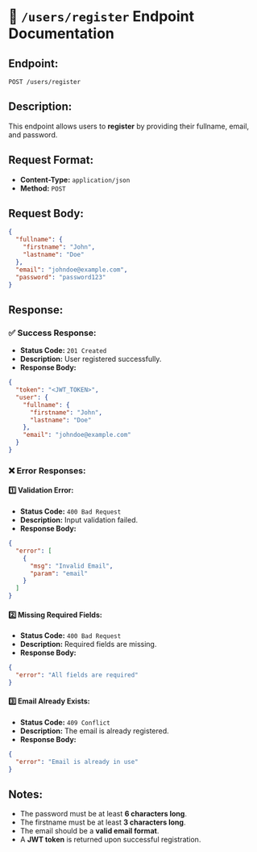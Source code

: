 # 📌 `/users/register` Endpoint Documentation

## **Endpoint:**
`POST /users/register`

## **Description:**
This endpoint allows users to **register** by providing their fullname, email, and password.

## **Request Format:**
- **Content-Type:** `application/json`
- **Method:** `POST`

## **Request Body:**
```json
{
  "fullname": {
    "firstname": "John",
    "lastname": "Doe"
  },
  "email": "johndoe@example.com",
  "password": "password123"
}
```

## **Response:**
### ✅ **Success Response:**
- **Status Code:** `201 Created`
- **Description:** User registered successfully.
- **Response Body:**
```json
{
  "token": "<JWT_TOKEN>",
  "user": {
    "fullname": {
      "firstname": "John",
      "lastname": "Doe"
    },
    "email": "johndoe@example.com"
  }
}
```

### ❌ **Error Responses:**
#### 1️⃣ **Validation Error:**
- **Status Code:** `400 Bad Request`
- **Description:** Input validation failed.
- **Response Body:**
```json
{
  "error": [
    {
      "msg": "Invalid Email",
      "param": "email"
    }
  ]
}
```

#### 2️⃣ **Missing Required Fields:**
- **Status Code:** `400 Bad Request`
- **Description:** Required fields are missing.
- **Response Body:**
```json
{
  "error": "All fields are required"
}
```

#### 3️⃣ **Email Already Exists:**
- **Status Code:** `409 Conflict`
- **Description:** The email is already registered.
- **Response Body:**
```json
{
  "error": "Email is already in use"
}
```

## **Notes:**
- The password must be at least **6 characters long**.
- The firstname must be at least **3 characters long**.
- The email should be a **valid email format**.
- A **JWT token** is returned upon successful registration.